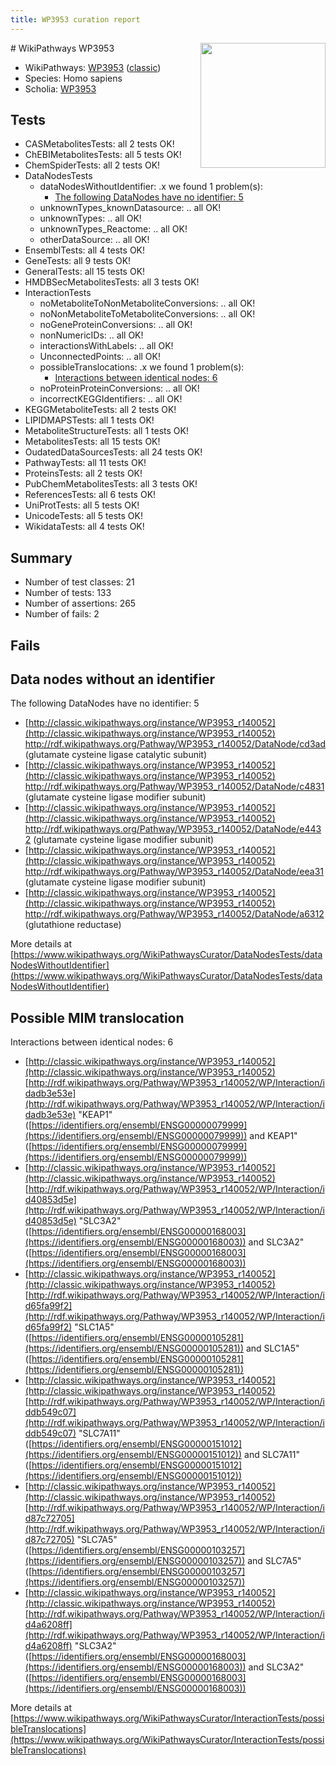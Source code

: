 ```yaml
---
title: WP3953 curation report
---
```


<img style="float: right; width: 200px" src="https://upload.wikimedia.org/wikipedia/commons/thumb/8/83/Wplogo_with_text_500.png/640px-Wplogo_with_text_500.png" />
# WikiPathways WP3953

* WikiPathways: [WP3953](https://wikipathways.org/pathways/WP3953) ([classic](https://classic.wikipathways.org/instance/WP3953))
* Species: Homo sapiens
* Scholia: [WP3953](https://scholia.toolforge.org/wikipathways/WP3953)
## Tests
* CASMetabolitesTests: all 2 tests OK!
* ChEBIMetabolitesTests: all 5 tests OK!
* ChemSpiderTests: all 2 tests OK!
* DataNodesTests
    * dataNodesWithoutIdentifier: .x we found 1 problem(s):
        * [The following DataNodes have no identifier: 5](#d2d32fa4)
    * unknownTypes_knownDatasource: .. all OK!
    * unknownTypes: .. all OK!
    * unknownTypes_Reactome: .. all OK!
    * otherDataSource: .. all OK!
* EnsemblTests: all 4 tests OK!
* GeneTests: all 9 tests OK!
* GeneralTests: all 15 tests OK!
* HMDBSecMetabolitesTests: all 3 tests OK!
* InteractionTests
    * noMetaboliteToNonMetaboliteConversions: .. all OK!
    * noNonMetaboliteToMetaboliteConversions: .. all OK!
    * noGeneProteinConversions: .. all OK!
    * nonNumericIDs: .. all OK!
    * interactionsWithLabels: .. all OK!
    * UnconnectedPoints: .. all OK!
    * possibleTranslocations: .x we found 1 problem(s):
        * [Interactions between identical nodes: 6](#1c11820b)
    * noProteinProteinConversions: .. all OK!
    * incorrectKEGGIdentifiers: .. all OK!
* KEGGMetaboliteTests: all 2 tests OK!
* LIPIDMAPSTests: all 1 tests OK!
* MetaboliteStructureTests: all 1 tests OK!
* MetabolitesTests: all 15 tests OK!
* OudatedDataSourcesTests: all 24 tests OK!
* PathwayTests: all 11 tests OK!
* ProteinsTests: all 2 tests OK!
* PubChemMetabolitesTests: all 3 tests OK!
* ReferencesTests: all 6 tests OK!
* UniProtTests: all 5 tests OK!
* UnicodeTests: all 5 tests OK!
* WikidataTests: all 4 tests OK!


## Summary

* Number of test classes: 21
* Number of tests: 133
* Number of assertions: 265
* Number of fails: 2

## Fails

<a name="d2d32fa4" />

## Data nodes without an identifier

The following DataNodes have no identifier: 5

* [http://classic.wikipathways.org/instance/WP3953_r140052](http://classic.wikipathways.org/instance/WP3953_r140052) http://rdf.wikipathways.org/Pathway/WP3953_r140052/DataNode/cd3ad (glutamate cysteine
ligase catalytic subunit)
* [http://classic.wikipathways.org/instance/WP3953_r140052](http://classic.wikipathways.org/instance/WP3953_r140052) http://rdf.wikipathways.org/Pathway/WP3953_r140052/DataNode/c4831 (glutamate cysteine
ligase modifier subunit)
* [http://classic.wikipathways.org/instance/WP3953_r140052](http://classic.wikipathways.org/instance/WP3953_r140052) http://rdf.wikipathways.org/Pathway/WP3953_r140052/DataNode/e4432 (glutamate cysteine
ligase modifier subunit)
* [http://classic.wikipathways.org/instance/WP3953_r140052](http://classic.wikipathways.org/instance/WP3953_r140052) http://rdf.wikipathways.org/Pathway/WP3953_r140052/DataNode/eea31 (glutamate cysteine
ligase modifier subunit)
* [http://classic.wikipathways.org/instance/WP3953_r140052](http://classic.wikipathways.org/instance/WP3953_r140052) http://rdf.wikipathways.org/Pathway/WP3953_r140052/DataNode/a6312 (glutathione
reductase)


More details at [https://www.wikipathways.org/WikiPathwaysCurator/DataNodesTests/dataNodesWithoutIdentifier](https://www.wikipathways.org/WikiPathwaysCurator/DataNodesTests/dataNodesWithoutIdentifier)

<a name="1c11820b" />

## Possible MIM translocation

Interactions between identical nodes: 6

* [http://classic.wikipathways.org/instance/WP3953_r140052](http://classic.wikipathways.org/instance/WP3953_r140052) [http://rdf.wikipathways.org/Pathway/WP3953_r140052/WP/Interaction/idadb3e53e](http://rdf.wikipathways.org/Pathway/WP3953_r140052/WP/Interaction/idadb3e53e) "KEAP1" ([https://identifiers.org/ensembl/ENSG00000079999](https://identifiers.org/ensembl/ENSG00000079999)) and 
KEAP1" ([https://identifiers.org/ensembl/ENSG00000079999](https://identifiers.org/ensembl/ENSG00000079999))
* [http://classic.wikipathways.org/instance/WP3953_r140052](http://classic.wikipathways.org/instance/WP3953_r140052) [http://rdf.wikipathways.org/Pathway/WP3953_r140052/WP/Interaction/id40853d5e](http://rdf.wikipathways.org/Pathway/WP3953_r140052/WP/Interaction/id40853d5e) "SLC3A2" ([https://identifiers.org/ensembl/ENSG00000168003](https://identifiers.org/ensembl/ENSG00000168003)) and 
SLC3A2" ([https://identifiers.org/ensembl/ENSG00000168003](https://identifiers.org/ensembl/ENSG00000168003))
* [http://classic.wikipathways.org/instance/WP3953_r140052](http://classic.wikipathways.org/instance/WP3953_r140052) [http://rdf.wikipathways.org/Pathway/WP3953_r140052/WP/Interaction/id65fa99f2](http://rdf.wikipathways.org/Pathway/WP3953_r140052/WP/Interaction/id65fa99f2) "SLC1A5" ([https://identifiers.org/ensembl/ENSG00000105281](https://identifiers.org/ensembl/ENSG00000105281)) and 
SLC1A5" ([https://identifiers.org/ensembl/ENSG00000105281](https://identifiers.org/ensembl/ENSG00000105281))
* [http://classic.wikipathways.org/instance/WP3953_r140052](http://classic.wikipathways.org/instance/WP3953_r140052) [http://rdf.wikipathways.org/Pathway/WP3953_r140052/WP/Interaction/iddb549c07](http://rdf.wikipathways.org/Pathway/WP3953_r140052/WP/Interaction/iddb549c07) "SLC7A11" ([https://identifiers.org/ensembl/ENSG00000151012](https://identifiers.org/ensembl/ENSG00000151012)) and 
SLC7A11" ([https://identifiers.org/ensembl/ENSG00000151012](https://identifiers.org/ensembl/ENSG00000151012))
* [http://classic.wikipathways.org/instance/WP3953_r140052](http://classic.wikipathways.org/instance/WP3953_r140052) [http://rdf.wikipathways.org/Pathway/WP3953_r140052/WP/Interaction/id87c72705](http://rdf.wikipathways.org/Pathway/WP3953_r140052/WP/Interaction/id87c72705) "SLC7A5" ([https://identifiers.org/ensembl/ENSG00000103257](https://identifiers.org/ensembl/ENSG00000103257)) and 
SLC7A5" ([https://identifiers.org/ensembl/ENSG00000103257](https://identifiers.org/ensembl/ENSG00000103257))
* [http://classic.wikipathways.org/instance/WP3953_r140052](http://classic.wikipathways.org/instance/WP3953_r140052) [http://rdf.wikipathways.org/Pathway/WP3953_r140052/WP/Interaction/id4a6208ff](http://rdf.wikipathways.org/Pathway/WP3953_r140052/WP/Interaction/id4a6208ff) "SLC3A2" ([https://identifiers.org/ensembl/ENSG00000168003](https://identifiers.org/ensembl/ENSG00000168003)) and 
SLC3A2" ([https://identifiers.org/ensembl/ENSG00000168003](https://identifiers.org/ensembl/ENSG00000168003))


More details at [https://www.wikipathways.org/WikiPathwaysCurator/InteractionTests/possibleTranslocations](https://www.wikipathways.org/WikiPathwaysCurator/InteractionTests/possibleTranslocations)


